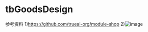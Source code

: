 # tbGoodsDesign

参考资料
1)https://github.com/trueai-org/module-shop
2)![image](https://upload-images.jianshu.io/upload_images/8122772-b88f252c930a3635.png)
